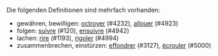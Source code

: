 Die folgenden Definitionen sind mehrfach vorhanden:

* gewähren, bewilligen: [octroyer](cards/4232_octroyer.yml) (#4232), [allouer](cards/4923_allouer.yml) (#4923)
* folgen: [suivre](cards/0120_suivre.yml) (#120), [ensuivre](cards/4942_ensuivre.yml) (#4942)
* lachen: [rire](cards/1193_rire.yml) (#1193), [rigoler](cards/4994_rigoler.yml) (#4994)
* zusammenbrechen, einstürzen: [effondrer](cards/3127_effondrer.yml) (#3127), [écrouler](cards/5000_écrouler.yml) (#5000)
